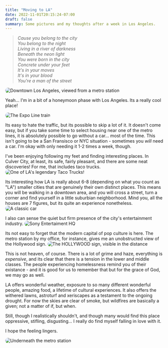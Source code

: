 ```yaml
---
title: "Moving to LA"
date: 2022-11-01T20:15:24-07:00
draft: false
summary: Some pictures and my thoughts after a week in Los Angeles.
---
```


> *Cause you belong to the city*  
> *You belong to the night*  
> *Living in a river of darkness*  
> *Beneath the neon light*  
> *You were born in the city*  
> *Concrete under your feet*  
> *It's in your moves*  
> *It's in your blood*  
> *You're a man of the street*

<style>img { border-radius: 10px }</style>

![Downtown Los Angeles, viewed from a metro station](dtla_clear.jp2)  

Yeah... I'm in a bit of a honeymoon phase with Los Angeles. Its a really cool place!

![The Expo Line train](Photo00004.jpg)  

Its easy to hate the traffic, but its possible to skip a lot of it. It doesn't come easy, but if you take some time to select housing near one of the metro lines, it is absolutely
possible to go without a car... most of the time. This isn't going to be a San Fransisco or NYC situation - sometimes you *will* need a car. I'm okay with only needing it 1-2 times
a week, though. 

I've been enjoying following my feet and finding interesting places. In Culver City, at least, its safe, fairly pleasant, and there are some neat discoveries! For me, that includes taco trucks.
![One of LA's legendary Taco Trucks!](Photo00006.jpg)  

Its interesting how LA is really about 6-8 (depending on what you count as "LA") smaller cities that are genuinely their own distinct places. This means you will be walking in a downtown area,
and you will cross a street, turn a corner and find yourself in a little suburbian neighborhood. Mind you, all the houses are 7 figures, but its quite an experience nonetheless.
![A classic car](Photo00009.jpg)  

I also can sense the quiet but firm presence of the city's entertainment industry. 
![Sony Entertaiment HQ](Photo00001.jpg)

Its not easy to forget that the modern capital of pop culture is here. The metro station by my office, for instance,
gives me an unobstructed view of the Hollywood sign.
![The HOLLYWOOD sign, visible in the distance](Photo00011.jpg)

This is not heaven, of course. There is a lot of grime and haze, everything is *expensive*, and its clear that there is a tension in the lower and middle classes. The people experiencing homelessness
remind you of their existance - and it is good for us to remember that but for the grace of God, we may go as well.

LA offers wonderful weather, exposure to so many different wonderful people, amazing food, a lifetime of cultural experiences. It also offers the withered lawns, astroturf and xeriscapes as a testament
to the ongoing drought. For now the skies are clear of smoke, but wildfires are basically a given; not a matter of if, but when.

Still, though I realistically shouldn't, and though many would find this place oppressive, stifling, disgusting... I really do find myself falling in love with it. 

I hope the feeling lingers.

![Underneath the metro station](Photo00003.jpg)


